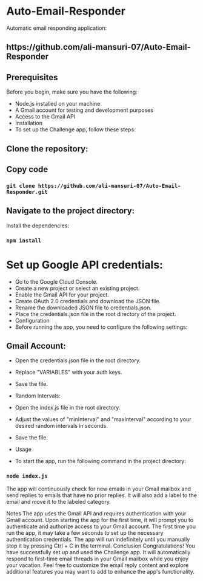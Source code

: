 # Auto-Email-Responder

Automatic email responding application:

<h2>https://github.com/ali-mansuri-07/Auto-Email-Responder</h2>

##  Prerequisites
<p>Before you begin, make sure you have the following:</p>

- Node.js installed on your machine
- A Gmail account for testing and development purposes
- Access to the Gmail API
- Installation
- To set up the Challenge app, follow these steps:

## Clone the repository:

## Copy code
### `git clone https://github.com/ali-mansuri-07/Auto-Email-Responder.git`

## Navigate to the project directory:
Install the dependencies:

### `npm install`
# Set up Google API credentials:

- Go to the Google Cloud Console.
- Create a new project or select an existing project.
- Enable the Gmail API for your project.
- Create OAuth 2.0 credentials and download the JSON file.
- Rename the downloaded JSON file to credentials.json.
- Place the credentials.json file in the root directory of the project.
- Configuration
- Before running the app, you need to configure the following settings:

## Gmail Account:

- Open the credentials.json file in the root directory.
- Replace "VARIABLES" with your auth keys.
- Save the file.
- Random Intervals:

- Open the index.js file in the root directory.
- Adjust the values of "minInterval" and "maxInterval" according to your desired random intervals in seconds.
- Save the file.
- Usage
- To start the app, run the following command in the project directory:


### `node index.js`
The app will continuously check for new emails in your Gmail mailbox and send replies to emails that have no prior replies. It will also add a label to the email and move it to the labeled category.

Notes
The app uses the Gmail API and requires authentication with your Gmail account. Upon starting the app for the first time, it will prompt you to authenticate and authorize access to your Gmail account.
The first time you run the app, it may take a few seconds to set up the necessary authentication credentials.
The app will run indefinitely until you manually stop it by pressing Ctrl + C in the terminal.
Conclusion
Congratulations! You have successfully set up and used the Challenge app. It will automatically respond to first-time email threads in your Gmail mailbox while you enjoy your vacation. Feel free to customize the email reply content and explore additional features you may want to add to enhance the app's functionality.
